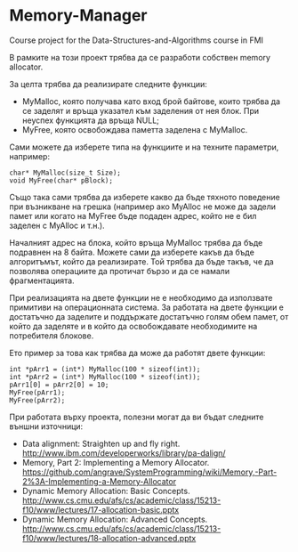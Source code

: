 # Memory-Manager

Course project for the Data-Structures-and-Algorithms course in FMI

В рамките на този проект трябва да се разработи собствен memory allocator.

За целта трябва да реализирате следните функции:

* MyMalloc, която получава като вход брой байтове, които трябва да се заделят и връща указател към заделения от нея блок. При неуспех функцията да връща NULL;
* MyFree, която освобождава паметта заделена с MyMalloc.

Сами можете да изберете типа на функциите и на техните параметри, например:

```
char* MyMalloc(size_t Size);
void MyFree(char* pBlock);
```

Също така сами трябва да изберете какво да бъде тяхното поведение при възникване на грешка (например ако MyAlloc не може да задели памет или когато на MyFree бъде подаден адрес, който не е бил заделен с MyAlloc и т.н.).

Началният адрес на блока, който връща MyMalloc трябва да бъде подравнен на 8 байта.
Можете сами да изберете какъв да бъде алгоритъмът, който да реализирате. Той трябва да бъде такъв, че да позволява операциите да протичат бързо и да се намали фрагментацията.

При реализацията на двете функции не е необходимо да използвате примитиви на операционната система. За работата на двете функции е достатъчно да заделите и поддържате достатъчно голям обем памет, от който да заделяте и в който да освобождавате необходимите на потребителя блокове.

Ето пример за това как трябва да може да работят двете функции:

```
int *pArr1 = (int*) MyMalloc(100 * sizeof(int));
int *pArr2 = (int*) MyMalloc(100 * sizeof(int));
pArr1[0] = pArr2[0] = 10;
MyFree(pArr1);
MyFree(pArr2);
```

При работата върху проекта, полезни могат да ви бъдат следните външни източници:

* Data alignment: Straighten up and fly right. http://www.ibm.com/developerworks/library/pa-dalign/
* Memory, Part 2: Implementing a Memory Allocator. https://github.com/angrave/SystemProgramming/wiki/Memory,-Part-2%3A-Implementing-a-Memory-Allocator
* Dynamic Memory Allocation: Basic Concepts. http://www.cs.cmu.edu/afs/cs/academic/class/15213-f10/www/lectures/17-allocation-basic.pptx
* Dynamic Memory Allocation: Advanced Concepts. http://www.cs.cmu.edu/afs/cs/academic/class/15213-f10/www/lectures/18-allocation-advanced.pptx
